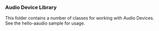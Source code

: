 ### Audio Device Library
This folder contains a number of classes for working with Audio Devices. See the hello-aaudio sample
for usage. 